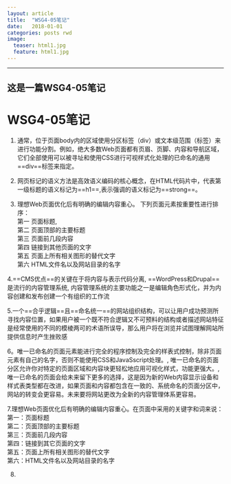 ```yaml
---
layout: article
title:  "WSG4-05笔记"
date:   2018-01-01
categories: posts rwd
image:
  teaser: html1.jpg
  feature: html1.jpg
---
```

---
这是一篇WSG4-05笔记  
---
# WSG4-05笔记
1.  通常，位于页面body内的区域使用分区标签（div）或文本级范围（标签<span>）来进行功能分割。例如，绝大多数Web页面都有页眉、页脚、内容和导航区域，它们全部使用可以被寻址和使用CSS进行可视样式化处理的已命名的通用==div==标签来指定。

2.  网页标记的语义方法是高效语义编码的核心概念，在HTML代码片中，代表第一级标题的语义标记为==h1==,表示强调的语义标记为==strong==。

3.  理想Web页面优化后有明确的编辑内容重心。 下列页面元素按重要性进行排序：   
第一  页面标题,  
第二  页面顶部的主要标题  
第三  页面前几段内容    
第四  链接到其他页面的文字  
第五  页面上所有相关图形的替代文字  
第六  HTML文件名以及网站目录的名字   

4.==CMS优点==的关键在于将内容与表示代码分离, ==WordPress和Drupal==是流行的内容管理系统, 内容管理系统的主要功能之一是编辑角色形式化，并为内容创建和发布创建一个有组织的工作流

5.一个==合乎逻辑==且==命名统一==的网站组织结构，可以让用户成功预测所寻找内容位置，如果用户被一个既不符合逻辑又不可预料的结构或者描述网站特征是经常使用的不同的模棱两可的术语所误导，那么用户将在浏览并试图理解网站所提供信息时产生挫败感

6。唯一已命名的页面元素能进行完全的程序控制及完全的样表式控制，除非页面元素有自己的名字，否则不能使用CSS和JavaSscript处理。, 唯一已命名的页面分区允许你对特定的页面区域和内容块更轻松地应用可视化样式，功能更强大。, 唯一已命名的页面会给未来留下更多的选择，这是因为新的Web内容显示设备和样式表类型都在改进，如果页面和内容都包含在一致的、系统命名的页面分区中，网站的转变会更容易。未来要将网站更改为全新的内容管理体系更容易。

7.理想Web页面优化后有明确的编辑内容重心。在页面中采用的关键字和词来说：
<br>第一：页面标题
<br>第二：页面顶部的主要标题
<br>第三：页面前几段内容
<br>第四：链接到其它页面的文字
<br>第五：页面上所有相关图形的替代文字
<br>第六：HTML文件名以及网站目录的名字

8.